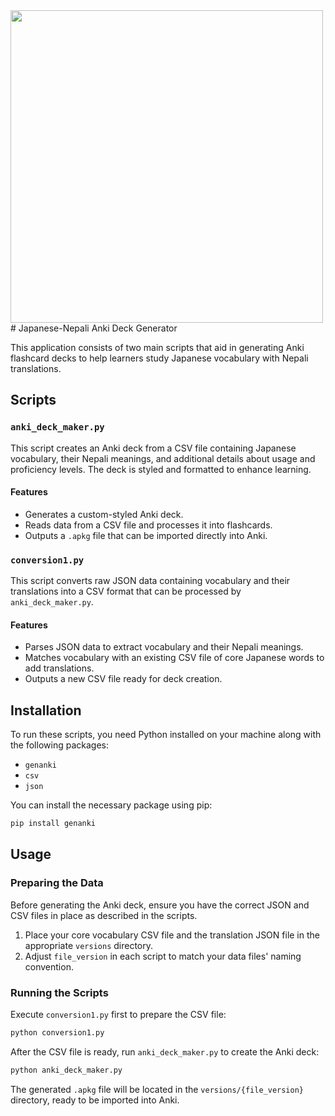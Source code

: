 <img src="https://github.com/AdicOnGit/Japanese-Nepali-study/assets/137413419/987b89f2-c71b-49b5-b1c0-8d0c9c615f1c" width="500" height="500">
# Japanese-Nepali Anki Deck Generator

This application consists of two main scripts that aid in generating Anki flashcard decks to help learners study Japanese vocabulary with Nepali translations.

## Scripts

### `anki_deck_maker.py`

This script creates an Anki deck from a CSV file containing Japanese vocabulary, their Nepali meanings, and additional details about usage and proficiency levels. The deck is styled and formatted to enhance learning.

#### Features

- Generates a custom-styled Anki deck.
- Reads data from a CSV file and processes it into flashcards.
- Outputs a `.apkg` file that can be imported directly into Anki.

### `conversion1.py`

This script converts raw JSON data containing vocabulary and their translations into a CSV format that can be processed by `anki_deck_maker.py`.

#### Features

- Parses JSON data to extract vocabulary and their Nepali meanings.
- Matches vocabulary with an existing CSV file of core Japanese words to add translations.
- Outputs a new CSV file ready for deck creation.

## Installation

To run these scripts, you need Python installed on your machine along with the following packages:

- `genanki`
- `csv`
- `json`

You can install the necessary package using pip:

```bash
pip install genanki
```

## Usage

### Preparing the Data

Before generating the Anki deck, ensure you have the correct JSON and CSV files in place as described in the scripts.

1. Place your core vocabulary CSV file and the translation JSON file in the appropriate `versions` directory.
2. Adjust `file_version` in each script to match your data files' naming convention.

### Running the Scripts

Execute `conversion1.py` first to prepare the CSV file:

```bash
python conversion1.py
```

After the CSV file is ready, run `anki_deck_maker.py` to create the Anki deck:

```bash
python anki_deck_maker.py
```

The generated `.apkg` file will be located in the `versions/{file_version}` directory, ready to be imported into Anki.
